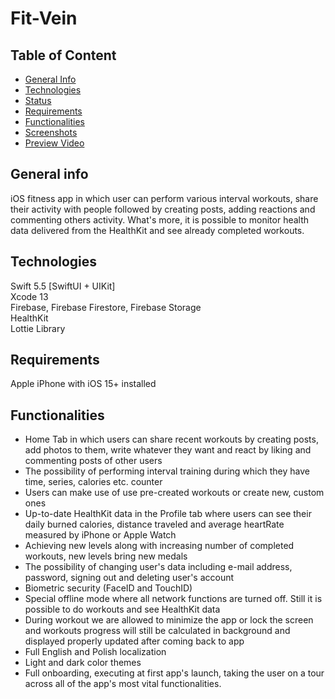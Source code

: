 # Fit-Vein

## Table of Content
* [General Info](#general-info)
* [Technologies](#technologies)
* [Status](#status)
* [Requirements](#requirements)
* [Functionalities](#functionalities)
* [Screenshots](#screenshots)
* [Preview Video](#preview)


## General info
iOS fitness app in which user can perform various interval workouts, share their activity with people followed by creating posts, adding reactions and commenting others activity. What's more, it is possible to monitor health data delivered from the HealthKit and see already completed workouts.


## Technologies
Swift 5.5 [SwiftUI + UIKit]    
Xcode 13  
Firebase, Firebase Firestore, Firebase Storage   
HealthKit   
Lottie Library       

## Requirements
Apple iPhone with iOS 15+ installed


## Functionalities
* Home Tab in which users can share recent workouts by creating posts, add photos to them, write whatever they want and react by liking and commenting posts of other users
* The possibility of performing interval training during which they have time, series, calories etc. counter
* Users can make use of use pre-created workouts or create new, custom ones
* Up-to-date HealthKit data in the Profile tab where users can see their daily burned calories, distance traveled and average heartRate measured by iPhone or Apple Watch
* Achieving new levels along with increasing number of completed workouts, new levels bring new medals
* The possibility of changing user's data including e-mail address, password, signing out and deleting user's account
* Biometric security (FaceID and TouchID)
* Special offline mode where all network functions are turned off. Still it is possible to do workouts and see HealthKit data
* During workout we are allowed to minimize the app or lock the screen and workouts progress will still be calculated in background and displayed properly updated after coming back to app
* Full English and Polish localization
* Light and dark color themes
* Full onboarding, executing at first app's launch, taking the user on a tour across all of the app's most vital functionalities.


